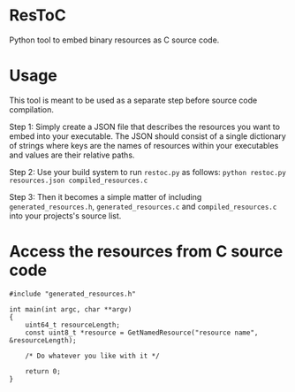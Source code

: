 # ResToC

Python tool to embed binary resources as C source code.

# Usage

This tool is meant to be used as a separate step before source code compilation.

Step 1: Simply create a JSON file that describes the resources you want to embed into your executable. The JSON should consist of a single dictionary of strings where keys are the names of resources within your executables and values are their relative paths.

Step 2: Use your build system to run `restoc.py` as follows: `python restoc.py resources.json compiled_resources.c`

Step 3: Then it becomes a simple matter of including `generated_resources.h`, `generated_resources.c` and `compiled_resources.c` into your projects's source list.

# Access the resources from C source code

```
#include "generated_resources.h"

int main(int argc, char **argv)
{
	uint64_t resourceLength;
	const uint8_t *resource = GetNamedResource("resource name", &resourceLength);

	/* Do whatever you like with it */

	return 0;
}
```